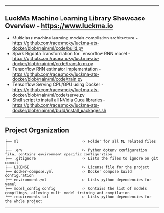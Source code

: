 ------------
LuckMa Machine Learning Library Showcase Overview - https://www.luckma.io
------------
- Multiclass machine learning models compilation architecture - https://github.com/racesmoky/luckma-ats-docker/blob/main/ml/code/build.py
- Spark Bigdata Transformation for Tensorflow RNN model - https://github.com/racesmoky/luckma-ats-docker/blob/main/ml/code/transform.py
- Tensorflow RNN estimator implementation - https://github.com/racesmoky/luckma-ats-docker/blob/main/ml/code/train.py
- Tensorflow Serving CPU/GPU using Docker - https://github.com/racesmoky/luckma-ats-docker/blob/main/ml/code/serve.py
- Shell script to install all NVidia Cuda libraries - https://github.com/racesmoky/luckma-ats-docker/blob/main/ml/build/install_packages.sh

------------
Project Organization
------------

    ├── ml                             <- Folder for all ML related files
    │
    ├── .env                           <- Python dotenv configuration file, contains environment specific configuration
    ├── .gitignore                     <- Lists the files to ignore on git commit
    ├── LICENSE                        <- License file for the project
    ├── docker-compose.yml             <- Docker compose build configuration
    ├── environment.yml                <- Lists python dependencies for yamel
    ├── model_config.config            <- Contains the list of models compilings, allowing multi model training and compilation
    └── requirements.txt               <- Lists python dependencies for the whole project



--------

